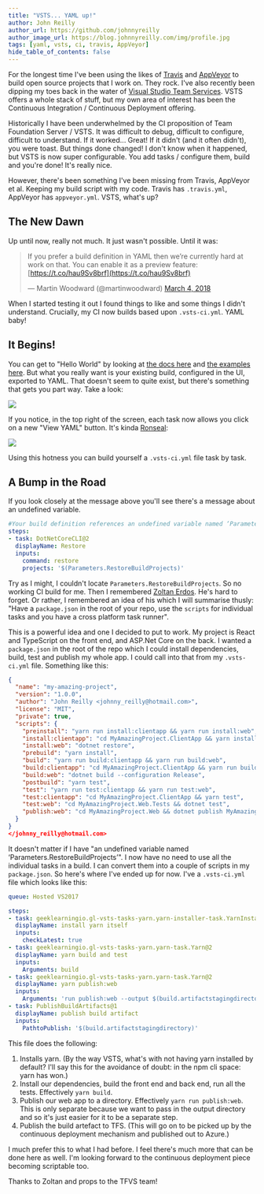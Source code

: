 ```yaml
---
title: "VSTS... YAML up!"
author: John Reilly
author_url: https://github.com/johnnyreilly
author_image_url: https://blog.johnnyreilly.com/img/profile.jpg
tags: [yaml, vsts, ci, travis, AppVeyor]
hide_table_of_contents: false
---
```

For the longest time I've been using the likes of [Travis](https://travis-ci.org/) and [AppVeyor](https://www.appveyor.com/) to build open source projects that I work on. They rock. I've also recently been dipping my toes back in the water of [Visual Studio Team Services](https://www.visualstudio.com/team-services/). VSTS offers a whole stack of stuff, but my own area of interest has been the Continuous Integration / Continuous Deployment offering.

 Historically I have been underwhelmed by the CI proposition of Team Foundation Server / VSTS. It was difficult to debug, difficult to configure, difficult to understand. If it worked... Great! If it didn't (and it often didn't), you were toast. But things done changed! I don't know when it happened, but VSTS is now super configurable. You add tasks / configure them, build and you're done! It's really nice.

However, there's been something I've been missing from Travis, AppVeyor et al. Keeping my build script with my code. Travis has `.travis.yml`, AppVeyor has `appveyor.yml`. VSTS, what's up?

## The New Dawn

Up until now, really not much. It just wasn't possible. Until it was:

> If you prefer a build definition in YAML then we’re currently hard at work on that. You can enable it as a preview feature: [https://t.co/hau9Sv8brf](https://t.co/hau9Sv8brf)
> 
> — Martin Woodward (@martinwoodward) [March 4, 2018](https://twitter.com/martinwoodward/status/970250739510534144?ref_src=twsrc%5Etfw)

<script async="" src="https://platform.twitter.com/widgets.js" charSet="utf-8"></script>

When I started testing it out I found things to like and some things I didn't understand. Crucially, my CI now builds based upon `.vsts-ci.yml`. YAML baby!

## It Begins!

You can get to "Hello World" by looking at [the docs here](https://docs.microsoft.com/en-us/vsts/pipelines/build/yaml?view=vsts) and [the examples here](https://github.com/Microsoft/vsts-agent/blob/master/docs/preview/yamlgettingstarted.md). But what you really want is your existing build, configured in the UI, exported to YAML. That doesn't seem to quite exist, but there's something that gets you part way. Take a look:

![](../static/blog/2018-06-16-vsts-yaml-up/Screenshot%2B2018-06-16%2B18.49.08.png)

If you notice, in the top right of the screen, each task now allows you click on a new "View YAML" button. It's kinda [Ronseal](https://en.wikipedia.org/wiki/Ronseal):

![](../static/blog/2018-06-16-vsts-yaml-up/Screenshot%2B2018-06-16%2B19.04.00.png)

Using this hotness you can build yourself a `.vsts-ci.yml` file task by task.

## A Bump in the Road

If you look closely at the message above you'll see there's a message about an undefined variable.

```yml
#Your build definition references an undefined variable named ‘Parameters.RestoreBuildProjects’. Create or edit the build definition for this YAML file, define the variable on the Variables tab. See https://go.microsoft.com/fwlink/?linkid=865972
steps:
- task: DotNetCoreCLI@2
  displayName: Restore
  inputs:
    command: restore
    projects: '$(Parameters.RestoreBuildProjects)'
```

Try as I might, I couldn't locate `Parameters.RestoreBuildProjects`. So no working CI build for me. Then I remembered [Zoltan Erdos](https://github.com/zerdos). He's hard to forget. Or rather, I remembered an idea of his which I will summarise thusly: "Have a `package.json` in the root of your repo, use the `scripts` for individual tasks and you have a cross platform task runner".

This is a powerful idea and one I decided to put to work. My project is React and TypeScript on the front end, and ASP.Net Core on the back. I wanted a `package.json` in the root of the repo which I could install dependencies, build, test and publish my whole app. I could call into that from my `.vsts-ci.yml` file. Something like this:

```json
{
  "name": "my-amazing-project",
  "version": "1.0.0",
  "author": "John Reilly <johnny_reilly@hotmail.com>",
  "license": "MIT",
  "private": true,
  "scripts": {
    "preinstall": "yarn run install:clientapp && yarn run install:web",
    "install:clientapp": "cd MyAmazingProject.ClientApp && yarn install",
    "install:web": "dotnet restore",
    "prebuild": "yarn install",
    "build": "yarn run build:clientapp && yarn run build:web",
    "build:clientapp": "cd MyAmazingProject.ClientApp && yarn run build",
    "build:web": "dotnet build --configuration Release",
    "postbuild": "yarn test",
    "test": "yarn run test:clientapp && yarn run test:web",
    "test:clientapp": "cd MyAmazingProject.ClientApp && yarn test",
    "test:web": "cd MyAmazingProject.Web.Tests && dotnet test",
    "publish:web": "cd MyAmazingProject.Web && dotnet publish MyAmazingProject.Web.csproj --configuration Release"
  }
}
</johnny_reilly@hotmail.com>
```

It doesn't matter if I have "an undefined variable named ‘Parameters.RestoreBuildProjects’". I now have no need to use all the individual tasks in a build. I can convert them into a couple of scripts in my `package.json`. So here's where I've ended up for now. I've a `.vsts-ci.yml` file which looks like this:

```yml
queue: Hosted VS2017

steps:
- task: geeklearningio.gl-vsts-tasks-yarn.yarn-installer-task.YarnInstaller@2
  displayName: install yarn itself
  inputs:
    checkLatest: true
- task: geeklearningio.gl-vsts-tasks-yarn.yarn-task.Yarn@2
  displayName: yarn build and test
  inputs:
    Arguments: build
- task: geeklearningio.gl-vsts-tasks-yarn.yarn-task.Yarn@2
  displayName: yarn publish:web
  inputs:
    Arguments: 'run publish:web --output $(build.artifactstagingdirectory)/MyAmazingProject'
- task: PublishBuildArtifacts@1
  displayName: publish build artifact
  inputs:
    PathtoPublish: '$(build.artifactstagingdirectory)'
```

This file does the following:

1. Installs yarn. (By the way VSTS, what's with not having yarn installed by default? I'll say this for the avoidance of doubt: in the npm cli space: yarn has won.)
2. Install our dependencies, build the front end and back end, run all the tests. Effectively `yarn build`.
3. Publish our web app to a directory. Effectively `yarn run publish:web`. This is only separate because we want to pass in the output directory and so it's just easier for it to be a separate step.
4. Publish the build artefact to TFS. (This will go on to be picked up by the continuous deployment mechanism and published out to Azure.)



I much prefer this to what I had before. I feel there's much more that can be done here as well. I'm looking forward to the continuous deployment piece becoming scriptable too.

Thanks to Zoltan and props to the TFVS team!


